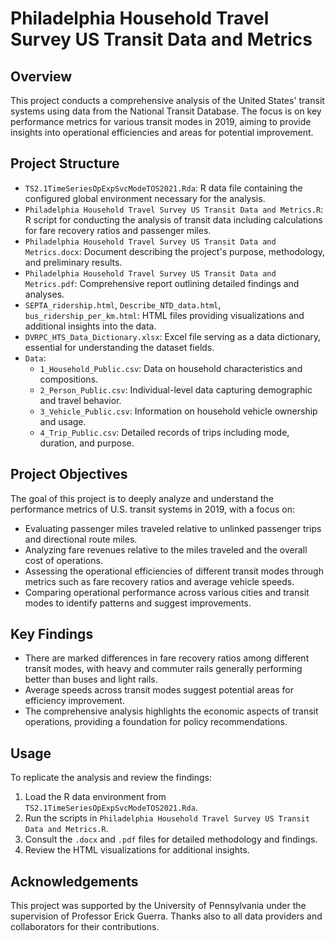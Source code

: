 
# Philadelphia Household Travel Survey US Transit Data and Metrics

## Overview

This project conducts a comprehensive analysis of the United States' transit systems using data from the National Transit Database. The focus is on key performance metrics for various transit modes in 2019, aiming to provide insights into operational efficiencies and areas for potential improvement.

## Project Structure

- `TS2.1TimeSeriesOpExpSvcModeTOS2021.Rda`: R data file containing the configured global environment necessary for the analysis.
- `Philadelphia Household Travel Survey US Transit Data and Metrics.R`: R script for conducting the analysis of transit data including calculations for fare recovery ratios and passenger miles.
- `Philadelphia Household Travel Survey US Transit Data and Metrics.docx`: Document describing the project's purpose, methodology, and preliminary results.
- `Philadelphia Household Travel Survey US Transit Data and Metrics.pdf`: Comprehensive report outlining detailed findings and analyses.
- `SEPTA_ridership.html`, `Describe_NTD_data.html`, `bus_ridership_per_km.html`: HTML files providing visualizations and additional insights into the data.
- `DVRPC_HTS_Data_Dictionary.xlsx`: Excel file serving as a data dictionary, essential for understanding the dataset fields.
- `Data`:
  - `1_Household_Public.csv`: Data on household characteristics and compositions.
  - `2_Person_Public.csv`: Individual-level data capturing demographic and travel behavior.
  - `3_Vehicle_Public.csv`: Information on household vehicle ownership and usage.
  - `4_Trip_Public.csv`: Detailed records of trips including mode, duration, and purpose.

## Project Objectives

The goal of this project is to deeply analyze and understand the performance metrics of U.S. transit systems in 2019, with a focus on:
- Evaluating passenger miles traveled relative to unlinked passenger trips and directional route miles.
- Analyzing fare revenues relative to the miles traveled and the overall cost of operations.
- Assessing the operational efficiencies of different transit modes through metrics such as fare recovery ratios and average vehicle speeds.
- Comparing operational performance across various cities and transit modes to identify patterns and suggest improvements.

## Key Findings

- There are marked differences in fare recovery ratios among different transit modes, with heavy and commuter rails generally performing better than buses and light rails.
- Average speeds across transit modes suggest potential areas for efficiency improvement.
- The comprehensive analysis highlights the economic aspects of transit operations, providing a foundation for policy recommendations.

## Usage

To replicate the analysis and review the findings:
1. Load the R data environment from `TS2.1TimeSeriesOpExpSvcModeTOS2021.Rda`.
2. Run the scripts in `Philadelphia Household Travel Survey US Transit Data and Metrics.R`.
3. Consult the `.docx` and `.pdf` files for detailed methodology and findings.
4. Review the HTML visualizations for additional insights.

## Acknowledgements

This project was supported by the University of Pennsylvania under the supervision of Professor Erick Guerra. Thanks also to all data providers and collaborators for their contributions.
